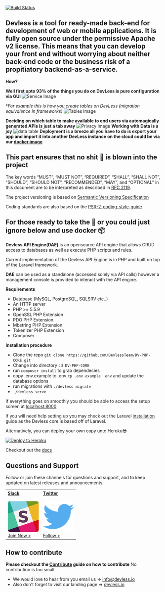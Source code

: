 [![Build Status](https://api.travis-ci.org/DevlessTeam/DV-PHP-CORE.svg?branch=master)](https://travis-ci.org/DevlessTeam/DV-PHP-CORE)
 
## Devless is a tool for ready-made back-end for development of web or mobile applications. It is fully open source under the permissive Apache v2 license. This means that you can develop your front end without worrying about neither back-end code or the business risk of a propitiatory backend-as-a-service.
**How?**

**Well first upto 93% of the things you do on DevLess is pure configuration via GUI**
![Service Image](http://fs5.directupload.net/images/161228/8rrzj4ms.png)

**For example this is how you create tables on DevLess (migration equivalence in frameworks)*
![Tables Image](http://fs5.directupload.net/images/161228/6mzzjt8c.png)

**Deciding on which table to make  available to end users via automagically generated APIs is just a tab away**
![Privacy Image](http://fs5.directupload.net/images/161228/7v3n3nzv.png)
 **Working with Data is a joy**
 ![data table](http://fs5.directupload.net/images/161228/8pzuahgt.png)
**Deployment is a breeze all you have to do is export your app and import it into another DevLess instance on the cloud could be via our [docker image](https://hub.docker.com/r/eddymens/devless/)**

## This part ensures that no shit 💩 is blown into the project
The key words “MUST”, “MUST NOT”, “REQUIRED”, “SHALL”, “SHALL NOT”, “SHOULD”, “SHOULD NOT”, “RECOMMENDED”, “MAY”, and “OPTIONAL” in this document are to be interpreted as described in [RFC 2119](https://tools.ietf.org/html/rfc2119).

The project versioning is based on [Sermantic Versioning Specification](http://semver.org/)

Coding standards are also based on the [PSR-2-coding-style-guide](https://github.com/php-fig/fig-standards/blob/master/accepted/PSR-2-coding-style-guide.md)

## For those ready to take the 💊 or you could just ignore below and use docker 📦
**Devless API Engine(DAE)** is an opensource API engine that allows CRUD access to databases as well as execute PHP scripts and rules. 

Current implementation of the Devless API Engine is in PHP and built on top of the Laravel framework. 

**DAE** can be used as a standalone (accessed solely via API calls) however a management console is provided to interact with the API engine.



**Requirements**
* Database (MySQL, PostgreSQL, SQLSRV etc..)
* An HTTP server
* PHP >= 5.5.9
* OpenSSL PHP Extension
* PDO PHP Extension
* Mbstring PHP Extension
* Tokenizer PHP Extension
* Composer

**Installation procedure**
* Clone the repo `git clone https://github.com/DevlessTeam/DV-PHP-CORE.git` 
* Change into directory `cd DV-PHP-CORE`
* run `composer install` to grab dependecies
* copy .env.example to .env `cp .env.example .env` and update the database options
* run migrations with `./devless migrate`
* `./devless serve`

If everything goes on smoothly you should be able to access the setup screen at [localhost:8000](http://localhost:8000)

If you will need help setting up you may check out the Laravel [installation](https://laravel.com/docs/5.1) guide as the Devless core is based off of Laravel.

Alternatively, you can deploy your own copy unto Heroku😎 

[![Deploy to Heroku](https://www.herokucdn.com/deploy/button.png)](https://heroku.com/deploy?template=https://github.com/DevlessTeam/DV-PHP-CORE/tree/heroku2)

Checkout out the [docs](https://devless.gitbooks.io/devless-docs-1-3-0/content/why-devless.html)

## Questions and Support
Follow or join these channels for questions and support, and to keep updated on latest releases and announcements.

<table class='equalwidth follow'>
  <tr>
		<td>
			<a href='https://slack.devless.io' target="_blank">
        <b>Slack</b><br><br>
        <img src='https://raw.githubusercontent.com/gliechtenstein/images/master/slack_smaller.png'>
        <br>
        Join Now >
      </a>
		</td>
		<td>
			<a target="_blank" href='https://www.twitter.com/devlessio'>
        <b>Twitter</b><br><br>
				<img src='https://raw.githubusercontent.com/gliechtenstein/images/master/twitter_smaller.png'>
        <br>
        Follow >
			</a>
		</td>
	</tr>
</table>

## How to contribute 
**Please checkout the [Contribute](https://guides.github.com/activities/contributing-to-open-source/) guide on how to contribute**
No contribution is too small 

* We would love to hear from  you email us ⇒ <info@devless.io>
* Also don't forget to visit our landing page ⇒ [devless.io](https://devless.io)
